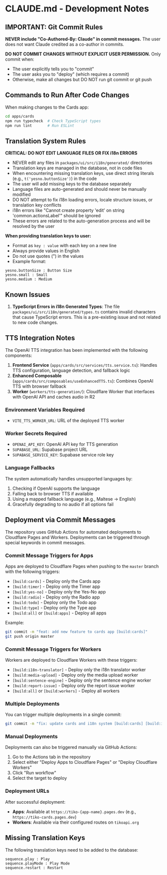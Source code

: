 # CLAUDE.md - Development Notes

## IMPORTANT: Git Commit Rules

**NEVER include "Co-Authored-By: Claude" in commit messages.** The user does not want Claude credited as a co-author in commits.

**DO NOT COMMIT CHANGES WITHOUT EXPLICIT USER PERMISSION.** Only commit when:
- The user explicitly tells you to "commit"
- The user asks you to "deploy" (which requires a commit)
- Otherwise, make all changes but DO NOT run git commit or git push

## Commands to Run After Code Changes

When making changes to the Cards app:
```bash
cd apps/cards
npm run typecheck  # Check TypeScript types
npm run lint       # Run ESLint
```

## Translation System Rules

**CRITICAL: DO NOT EDIT LANGUAGE FILES OR FIX i18n ERRORS**
- NEVER edit any files in `packages/ui/src/i18n/generated/` directories
- Translation keys are managed in the database, not in code files
- When encountering missing translation keys, use direct string literals (e.g., `t('yesno.buttonSize')`) in the code
- The user will add missing keys to the database separately
- Language files are auto-generated and should never be manually modified
- DO NOT attempt to fix i18n loading errors, locale structure issues, or translation key conflicts
- i18n errors like "Cannot create property 'edit' on string 'common.actionsLabel'" should be ignored
- These errors are related to the auto-generation process and will be resolved by the user

**When providing translation keys to user:**
- Format as `key : value` with each key on a new line
- Always provide values in English
- Do not use quotes (") in the values
- Example format:
```
yesno.buttonSize : Button Size
yesno.small : Small
yesno.medium : Medium
```

## Known Issues

1. **TypeScript Errors in i18n Generated Types**: The file `packages/ui/src/i18n/generated/types.ts` contains invalid characters that cause TypeScript errors. This is a pre-existing issue and not related to new code changes.

## TTS Integration Notes

The OpenAI TTS integration has been implemented with the following components:

1. **Frontend Service** (`apps/cards/src/services/tts.service.ts`): Handles TTS configuration, language detection, and fallback logic
2. **Enhanced Composable** (`apps/cards/src/composables/useEnhancedTTS.ts`): Combines OpenAI TTS with browser fallback
3. **Worker** (`workers/tts-generation/`): Cloudflare Worker that interfaces with OpenAI API and caches audio in R2

### Environment Variables Required
- `VITE_TTS_WORKER_URL`: URL of the deployed TTS worker

### Worker Secrets Required
- `OPENAI_API_KEY`: OpenAI API key for TTS generation
- `SUPABASE_URL`: Supabase project URL
- `SUPABASE_SERVICE_KEY`: Supabase service role key

### Language Fallbacks
The system automatically handles unsupported languages by:
1. Checking if OpenAI supports the language
2. Falling back to browser TTS if available
3. Using a mapped fallback language (e.g., Maltese → English)
4. Gracefully degrading to no audio if all options fail

## Deployment via Commit Messages

The repository uses GitHub Actions for automated deployments to Cloudflare Pages and Workers. Deployments can be triggered through special keywords in commit messages.

### Commit Message Triggers for Apps

Apps are deployed to Cloudflare Pages when pushing to the `master` branch with the following triggers:

- `[build:cards]` - Deploy only the Cards app
- `[build:timer]` - Deploy only the Timer app
- `[build:yes-no]` - Deploy only the Yes-No app
- `[build:radio]` - Deploy only the Radio app
- `[build:todo]` - Deploy only the Todo app
- `[build:type]` - Deploy only the Type app
- `[build:all]` or `[build:apps]` - Deploy all apps

Example:
```bash
git commit -m "feat: add new feature to cards app [build:cards]"
git push origin master
```

### Commit Message Triggers for Workers

Workers are deployed to Cloudflare Workers with these triggers:

- `[build:i18n-translator]` - Deploy only the i18n translator worker
- `[build:media-upload]` - Deploy only the media upload worker
- `[build:sentence-engine]` - Deploy only the sentence engine worker
- `[build:report-issue]` - Deploy only the report issue worker
- `[build:all]` or `[build:workers]` - Deploy all workers

### Multiple Deployments

You can trigger multiple deployments in a single commit:
```bash
git commit -m "fix: update cards and i18n system [build:cards] [build:i18n-translator]"
```

### Manual Deployments

Deployments can also be triggered manually via GitHub Actions:
1. Go to the Actions tab in the repository
2. Select either "Deploy Apps to Cloudflare Pages" or "Deploy Cloudflare Workers"
3. Click "Run workflow"
4. Select the target to deploy

### Deployment URLs

After successful deployment:
- **Apps**: Available at `https://tiko-{app-name}.pages.dev` (e.g., `https://tiko-cards.pages.dev`)
- **Workers**: Available via their configured routes on `tikoapi.org`

## Missing Translation Keys

The following translation keys need to be added to the database:

```
sequence.play : Play
sequence.playMode : Play Mode
sequence.restart : Restart
```
